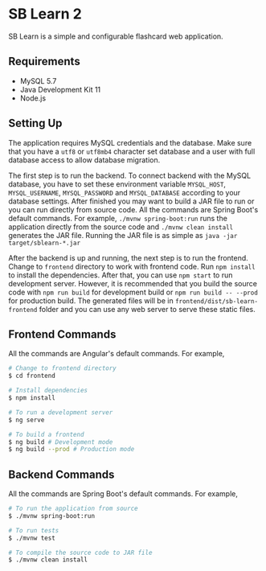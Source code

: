 # SB Learn 2

SB Learn is a simple and configurable flashcard web application.

## Requirements

- MySQL 5.7
- Java Development Kit 11
- Node.js

## Setting Up

The application requires MySQL credentials and the database. Make sure that you have a `utf8` or `utf8mb4` character set database and a user with full database access to allow database migration.

The first step is to run the backend. To connect backend with the MySQL database, you have to set these environment variable `MYSQL_HOST`, `MYSQL_USERNAME`, `MYSQL_PASSWORD` and `MYSQL_DATABASE` according to your database settings. After finished you may want to build a JAR file to run or you can run directly from source code. All the commands are Spring Boot's default commands. For example, `./mvnw spring-boot:run` runs the application directly from the source code and `./mvnw clean install` generates the JAR file. Running the JAR file is as simple as `java -jar target/sblearn-*.jar`

After the backend is up and running, the next step is to run the frontend. Change to `frontend` directory to work with frontend code. Run `npm install` to install the dependencies. After that, you can use `npm start` to run development server. However, it is recommended that you build the source code with `npm run build` for development build or `npm run build -- --prod` for production build. The generated files will be in `frontend/dist/sb-learn-frontend` folder and you can use any web server to serve these static files.

## Frontend Commands

All the commands are Angular's default commands. For example,

```bash
# Change to frontend directory
$ cd frontend

# Install dependencies
$ npm install

# To run a development server
$ ng serve

# To build a frontend
$ ng build # Development mode
$ ng build --prod # Production mode
```

## Backend Commands

All the commands are Spring Boot's default commands. For example,

```bash
# To run the application from source
$ ./mvnw spring-boot:run

# To run tests
$ ./mvnw test

# To compile the source code to JAR file
$ ./mvnw clean install
```
